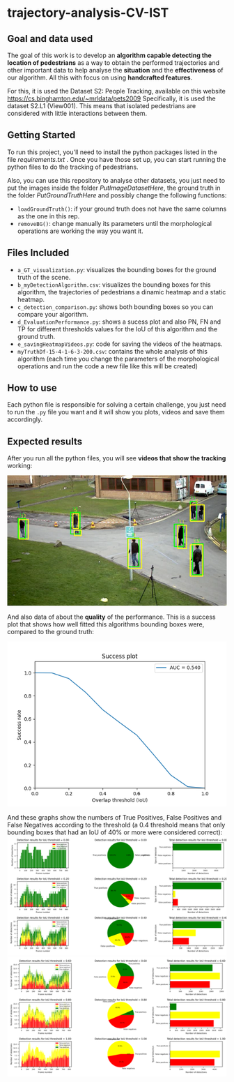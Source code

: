 # trajectory-analysis-CV-IST

## Goal and data used

The goal of this work is to develop an **algorithm capable detecting the location of pedestrians** as a way to obtain the performed trajectories and other important data to help analyse the **situation** and the **effectiveness** of our algorithm. All this with focus on using **handcrafted features**.

For this, it is used the Dataset S2: People Tracking, available on this website https://cs.binghamton.edu/~mrldata/pets2009
Specifically, it is used the dataset S2.L1 (View001). This means that isolated pedestrians are considered with little interactions between them.

## Getting Started

To run this project, you'll need to install the python packages listed in the file *requirements.txt* . Once you have those set up, you can start running the python files to do the tracking of pedestrians.

Also, you can use this repository to analyse other datasets, you just need to put the images inside the folder *PutImageDatasetHere*, the ground truth in the folder *PutGroundTruthHere* and possibly change the following functions:
- ``loadGroundTruth()``: if your ground truth does not have the same columns as the one in this rep.
- ``removeBG()``: change manually its parameters until the morphological operations are working the way you want it.

## Files Included

- ``a_GT_visualization.py``: visualizes the bounding boxes for the ground truth of the scene.
- ``b_myDetectionAlgorithm.csv``: visualizes the bounding boxes for this algorithm, the trajectories of pedestrians a dinamic heatmap and a static heatmap.
- ``c_detection_comparison.py``: shows both bounding boxes so you can compare your algorithm.
- ``d_EvaluationPerformance.py``: shows a sucess plot and also PN, FN and TP for different thresholds values for the IoU of this algorithm and the ground truth.
- ``e_savingHeatmapVideos.py``: code for saving the videos of the heatmaps.
- ``myTruthDf-15-4-1-6-3-200.csv``: contains the whole analysis of this algorithm (each time you change the parameters of the morphological operations and run the code a new file like this will be created)

## How to use

Each python file is responsible for solving a certain challenge, you just need to run the ``.py`` file you want and it will show you plots, videos and save them accordingly.

## Expected results

After you run all the python files, you will see **videos that show the tracking** working:

![Algorithm Comparisson - Example](My%20analysis%20results/AlgorithmComparissonExample.png)

And also data of about the **quality** of the performance.
This is a success plot that shows how well fitted this algorithms bounding boxes were, compared to the ground truth:

![Sucess plot](My%20analysis%20results/success_plot.png)

And these graphs show the numbers of True Positives, False Positives and False Negatives according to the threshold (a 0.4 threshold means that only bounding boxes that had an IoU of 40% or more were considered correct):
![Algorithm Performance (low IoU)](My%20analysis%20results/EvaluationPerformance%20-%20low%20thresholds.png)
![Algorithm Performance (high IoU)](My%20analysis%20results/EvaluationPerformance%20-%20high%20thresholds.png)
